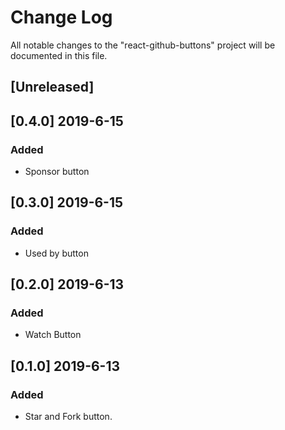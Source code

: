 # Change Log

All notable changes to the "react-github-buttons" project will be documented in this file.

## [Unreleased]

## [0.4.0] 2019-6-15
### Added

- Sponsor button

## [0.3.0] 2019-6-15
### Added

- Used by button

## [0.2.0] 2019-6-13
### Added

- Watch Button

## [0.1.0] 2019-6-13
### Added

- Star and Fork button.
